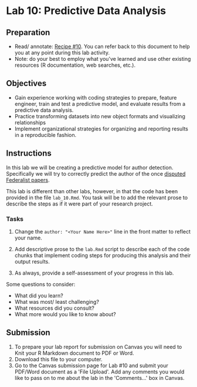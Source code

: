 # Lab 10: Predictive Data Analysis

<!-- NOTE: 
You can preview this README.md document by clicking the 'Preview' button in the RStudio toolbar. 
-->

## Preparation

- Read/ annotate: [Recipe \#10](https://lin380.github.io/tadr/articles/recipe_10.html). You can refer back to this document to help you at any point during this lab activity.
- Note: do your best to employ what you've learned and use other existing resources (R documentation, web searches, etc.).

## Objectives

- Gain experience working with coding strategies to prepare, feature engineer, train and test a predictive model, and evaluate results from a predictive data analysis.
- Practice transforming datasets into new object formats and visualizing relationships
- Implement organizational strategies for organizing and reporting results in a reproducible fashion.

## Instructions

In this lab we will be creating a predictive model for author detection. Specifically we will try to correctly predict the author of the once [disputed Federalist papers](https://en.wikipedia.org/wiki/The_Federalist_Papers). 

This lab is different than other labs, however, in that the code has been provided in the file `lab_10.Rmd`. You task will be to add the relevant prose to describe the steps as if it were part of your research project.

### Tasks

1. Change the `author: "<Your Name Here>"` line in the front matter to reflect your name.

2. Add descriptive prose to the `lab.Rmd` script to describe each of the code chunks that implement coding steps for producing this analysis and their output results. 

3. As always, provide a self-assessment of your progress in this lab.

Some questions to consider: 

  - What did you learn?
  - What was most/ least challenging?
  - What resources did you consult? 
  - What more would you like to know about?

## Submission

1. To prepare your lab report for submission on Canvas you will need to Knit your R Markdown document to PDF or Word.
2. Download this file to your computer.
3. Go to the Canvas submission page for Lab #10 and submit your PDF/Word document as a 'File Upload'. Add any comments you would like to pass on to me about the lab in the 'Comments...' box in Canvas.
